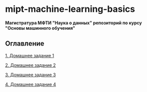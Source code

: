 # mipt-machine-learning-basics

**Магистратура МФТИ "Наука о данных" репозиторий по курсу "Основы машинного обучения"**

## Оглавление  

[1. Домашнее задание 1](https://github.com/Max-Zima/mipt-machine-learning-basics/tree/master/Домашнее%20задание%201)

[2. Домашнее задание 2](https://github.com/Max-Zima/mipt-machine-learning-basics/tree/master/Домашнее%20задание%202)

[3. Домашнее задание 3](https://github.com/Max-Zima/mipt-machine-learning-basics/tree/master/Домашнее%20задание%203)

[4. Домашнее задание 4](https://github.com/Max-Zima/mipt-machine-learning-basics/tree/master/Домашнее%20задание%204)

